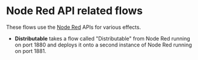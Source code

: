 # Node Red API related flows

These flows use the [Node Red](https://www.nodered.org) APIs for various effects.

- **Distributable** takes a flow called "Distributable" from Node Red running on port 1880 and deploys it onto a second instance of Node Red running on port 1881.
